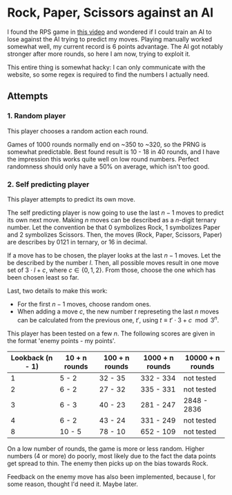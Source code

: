 # Rock, Paper, Scissors against an AI
I found the RPS game in [this video](https://www.youtube.com/watch?v=FDXf1XxCXAk) and wondered if I could train an AI to lose against the AI trying to predict my moves.
Playing manually worked somewhat well, my current record is 6 points advantage.
The AI got notably stronger after more rounds, so here I am now, trying to exploit it.

This entire thing is somewhat hacky:
I can only communicate with the website, so some regex is required to find the numbers I actually need.

## Attempts
### 1. Random player
This player chooses a random action each round.

Games of 1000 rounds normally end on ~350 to ~320, so the PRNG is somewhat predictable.
Best found result is 10 - 18 in 40 rounds, and I have the impression this works quite well on low round numbers.
Perfect randomness should only have a 50% on average, which isn't too good.

### 2. Self predicting player
This player attempts to predict its own move.

The self predicting player is now going to use the last $n - 1$ moves to predict its own next move.
Making $n$ moves can be described as a $n$-digit ternary number.
Let the convention be that $0$ symbolizes Rock, $1$ symbolizes Paper and $2$ symbolizes Scissors.
Then, the moves (Rock, Paper, Scissors, Paper) are describes by 0121 in ternary,
or 16 in decimal.

If a move has to be chosen, the player looks at the last $n - 1$ moves.
Let the be described by the number $l$.
Then, all possible moves result in one move set of $3 \cdot l + c$, where $c \in \{0, 1, 2\}$.
From those, choose the one which has been chosen least so far.

Last, two details to make this work:
* For the first $n - 1$ moves, choose random ones.
* When adding a move $c$, the new number $t$ represeting the last $n$ moves can be calculated from the previous one, $t'$, using $t \equiv t' \cdot 3 + c \mod 3^n$.

This player has been tested on a few $n$.
The following scores are given in the format 'enemy points - my points'.

| Lookback (n - 1) | 10 + n rounds | 100 + n rounds | 1000 + n rounds | 10000 + n rounds |
| --- | --- | --- | --- | --- |
| 1 | 5 - 2 | 32 - 35 | 332 - 334 | not tested |
| 2 | 6 - 2 | 27 - 32 | 335 - 331 | not tested |
| 3 | 6 - 3 | 40 - 23 | 281 - 247 | 2848 - 2836 |
| 4 | 6 - 2 | 43 - 24 | 331 - 249 | not tested |
| 8 | 10 - 5 | 78 - 10 | 652 - 109 | not tested |

On a low number of rounds, the game is more or less random.
Higher numbers (4 or more) do poorly, most likely due to the fact the data points get spread to thin.
The enemy then picks up on the bias towards Rock.

Feedback on the enemy move has also been implemented,
because I, for some reason, thought I'd need it.
Maybe later.
